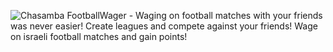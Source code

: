 ![Chasamba](https://user-images.githubusercontent.com/81353791/220145001-8c39376e-9da2-4b65-b125-4717ea849d93.png)
FootballWager - Waging on football matches with your friends was never easier!
Create leagues and compete against your friends!
Wage on israeli football matches and gain points!
